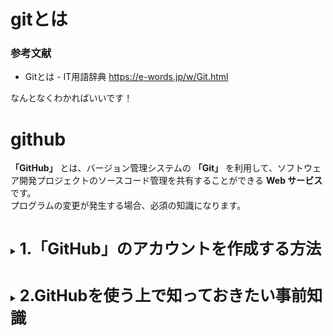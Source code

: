 # gitとは

### 参考文献

* Gitとは - IT用語辞典
https://e-words.jp/w/Git.html

なんとなくわかればいいです！

# github

**「GitHub」** とは、バージョン管理システムの **「Git」** を利用して、ソフトウェア開発プロジェクトのソースコード管理を共有することができる **Web サービス** です。  
プログラムの変更が発生する場合、必須の知識になります。


#

<details>
<summary><span style="font-size: 180%"><strong>
1.「GitHub」のアカウントを作成する方法
</strong></span></summary>

### 1-1 GitHub にアクセスしてアカウント情報を登録する

- 「GitHub」の公式サイト (https://github.com/) にアクセス   ※写真と全く同じとは限りません

- メールアドレスを入力し「Sign up for GitHub」をクリック（Gmailが望ましい。未所持の場合は[コチラ](https://accounts.google.com/signup/v2/webcreateaccount?continue=https%3A%2F%2Faccounts.google.com%2FManageAccount%3Fnc%3D1&hl=ja&flowName=GlifWebSignIn&flowEntry=SignUp)から無料で登録）

![登録画面](https://user-images.githubusercontent.com/92492715/144171003-19b170aa-0838-41b2-9a75-406c80b5f177.png "登録画面")

- 先ほど入力したアドレスが表示されていることが確認できたら「Continue」をクリック
![](https://user-images.githubusercontent.com/92492715/144172204-75a11062-407a-469e-87ca-e2dd8feb7a8e.png "アドレス確認")

- パスワードを決める　※8文字以上必須
![](https://user-images.githubusercontent.com/92492715/144173474-dd4f804c-366f-49bf-a47c-38502c26d05d.png "パスワード")

- 好きなユーザー名を決めたら「Continue」をクリック
![](https://user-images.githubusercontent.com/92492715/144173989-7f4582aa-8732-46fe-9f07-ea10515d0220.png "ユーザー名")

- 製品のアップデートやお知らせをメールで受け取るか聞かれているので「y」(yes) か「n」(no) 好きなほうを入力後、「Continue」をクリック
![](https://user-images.githubusercontent.com/92492715/144174492-a7d33131-e7c7-44cf-a5b8-86da496027ff.png "メール受け取り")

- 「検証する」をクリックして簡単な質問（〇〇の画像はどれか等）に答える
![](https://user-images.githubusercontent.com/92492715/144175138-ad617066-712c-474d-83a8-e1df63edd31b.png "検証")

- ✅の表示を確認後、「Create account」をクリック
![](https://user-images.githubusercontent.com/92492715/144175466-cd0c63db-f3fc-44eb-bda0-5036d0bc6e9d.png "アカウント作成")

- 登録したアドレスにメールが届くので、記載された８桁の数字を入力する
![](https://user-images.githubusercontent.com/92492715/144177119-e94fb99a-e617-41bf-833f-12335f498c70.png "コード入力")

- 色々聞かれているがとりあえず「Just me」にチェックを入れて下の「Continue」をクリックする
![](https://user-images.githubusercontent.com/92492715/144177506-e8a6f71e-f14d-4cec-b8d5-133b48ca7335.png "いろいろ")

- そのまま「Continue」をクリックする
![](https://user-images.githubusercontent.com/92492715/144177665-70308ad6-b6fb-4b90-9c60-a0afcbc8ac8c.png "そのまま")

- 無償で使える「Contunue for free」をクリックする
![](https://user-images.githubusercontent.com/92492715/144177684-59f93577-6f06-4656-ba9d-99630d36fad8.png "無償選択")

- すごいムービーが始まったら成功
![](https://user-images.githubusercontent.com/92492715/144177766-c4803afb-4290-409c-b176-91e810a632ff.png "成功")

</details>

#

<details>
<summary><span style="font-size: 180%"><strong>
2.GitHubを使う上で知っておきたい事前知識
</strong></span></summary>
